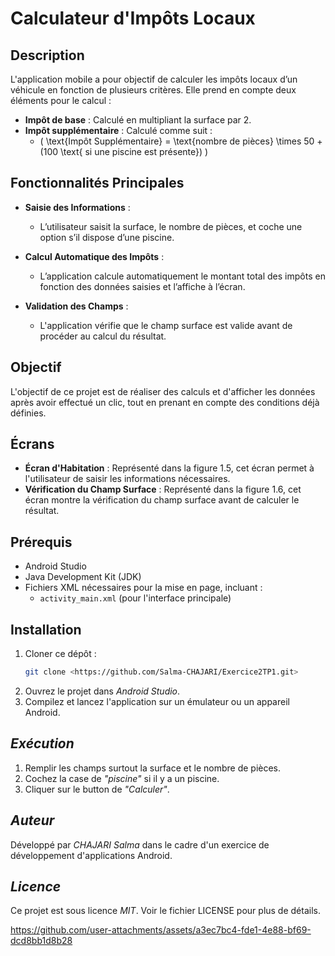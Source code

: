 # Calculateur d'Impôts Locaux

## Description

L'application mobile a pour objectif de calculer les impôts locaux d’un véhicule en fonction de plusieurs critères. Elle prend en compte deux éléments pour le calcul :

- **Impôt de base** : Calculé en multipliant la surface par 2.
- **Impôt supplémentaire** : Calculé comme suit :
  - \( \text{Impôt Supplémentaire} = \text{nombre de pièces} \times 50 + (100 \text{ si une piscine est présente}) \)

## Fonctionnalités Principales

- **Saisie des Informations** : 
  - L’utilisateur saisit la surface, le nombre de pièces, et coche une option s’il dispose d’une piscine.
  
- **Calcul Automatique des Impôts** : 
  - L’application calcule automatiquement le montant total des impôts en fonction des données saisies et l’affiche à l’écran.

- **Validation des Champs** : 
  - L'application vérifie que le champ surface est valide avant de procéder au calcul du résultat.

## Objectif

L'objectif de ce projet est de réaliser des calculs et d'afficher les données après avoir effectué un clic, tout en prenant en compte des conditions déjà définies.

## Écrans

- **Écran d'Habitation** : Représenté dans la figure 1.5, cet écran permet à l'utilisateur de saisir les informations nécessaires.
- **Vérification du Champ Surface** : Représenté dans la figure 1.6, cet écran montre la vérification du champ surface avant de calculer le résultat.

## Prérequis

- Android Studio
- Java Development Kit (JDK)
- Fichiers XML nécessaires pour la mise en page, incluant :
  - `activity_main.xml` (pour l'interface principale)

## Installation

1. Cloner ce dépôt :
   ```bash
   git clone <https://github.com/Salma-CHAJARI/Exercice2TP1.git>
2. Ouvrez le projet dans *Android Studio*.
3. Compilez et lancez l'application sur un émulateur ou un appareil Android.
## *Exécution*
1. Remplir les champs surtout la surface et le nombre de pièces.
2. Cochez la case de *"piscine"* si il y a un piscine.
3. Cliquer sur le button de *"Calculer"*.
   
## *Auteur*

Développé par *CHAJARI Salma* dans le cadre d'un exercice de développement d'applications Android.
## *Licence*

Ce projet est sous licence *MIT*. Voir le fichier LICENSE pour plus de détails.


https://github.com/user-attachments/assets/a3ec7bc4-fde1-4e88-bf69-dcd8bb1d8b28


